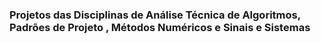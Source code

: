 ### Projetos das Disciplinas de Análise Técnica de Algoritmos, Padrões de Projeto , Métodos Numéricos e Sinais e Sistemas
